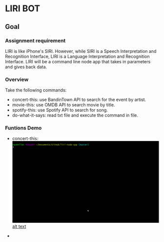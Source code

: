 # LIRI BOT

## Goal 

### Assignment requirement
LIRI is like iPhone's SIRI. However, while SIRI is a Speech Interpretation and Recognition Interface, LIRI is a Language Interpretation and Recognition Interface. LIRI will be a command line node app that takes in parameters and gives back data.

### Overview
Take the following commands:
- concert-this: use BandinTown API to search for the event by artist.
- movie-this: use OMDB API to search movie by title.
- spotify-this: use Spotify API to search for song.
- do-what-it-says: read txt file and execute the command in file.

### Funtions Demo
- concert-this: 
![](https://raw.githubusercontent.com/donxiya/liri-node-app/master/screen_shots/liri-concert-this.gif)
[alt text](https://raw.githubusercontent.com/donxiya/liri-node-app/master/screen_shots/liri-concert-this.gif)



- 

